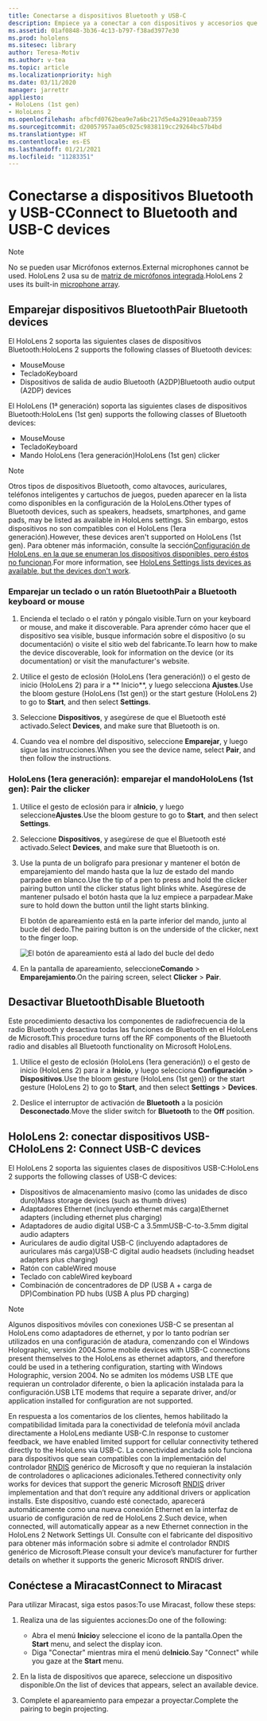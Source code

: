 ```yaml
---
title: Conectarse a dispositivos Bluetooth y USB-C
description: Empiece ya a conectar a con dispositivos y accesorios que tengan Bluetooth y USB-C desde sus dispositivos de realidad mixta HoloLens.
ms.assetid: 01af0848-3b36-4c13-b797-f38ad3977e30
ms.prod: hololens
ms.sitesec: library
author: Teresa-Motiv
ms.author: v-tea
ms.topic: article
ms.localizationpriority: high
ms.date: 03/11/2020
manager: jarrettr
appliesto:
- HoloLens (1st gen)
- HoloLens 2
ms.openlocfilehash: afbcfd0762bea9e7a6bc217d5e4a2910eaab7359
ms.sourcegitcommit: d20057957aa05c025c9838119cc29264bc57b4bd
ms.translationtype: HT
ms.contentlocale: es-ES
ms.lasthandoff: 01/21/2021
ms.locfileid: "11283351"
---
```

# <span data-ttu-id="ededa-103">Conectarse a dispositivos Bluetooth y USB-C</span><span class="sxs-lookup"><span data-stu-id="ededa-103">Connect to Bluetooth and USB-C devices</span></span>

> [!NOTE]
> <span data-ttu-id="ededa-104">No se pueden usar Micrófonos externos.</span><span class="sxs-lookup"><span data-stu-id="ededa-104">External microphones cannot be used.</span></span> <span data-ttu-id="ededa-105">HoloLens 2 usa su de [matriz de micrófonos integrada](hololens2-hardware.md#audio-and-speech).</span><span class="sxs-lookup"><span data-stu-id="ededa-105">HoloLens 2 uses its built-in [microphone array](hololens2-hardware.md#audio-and-speech).</span></span>

## <span data-ttu-id="ededa-106">Emparejar dispositivos Bluetooth</span><span class="sxs-lookup"><span data-stu-id="ededa-106">Pair Bluetooth devices</span></span>

<span data-ttu-id="ededa-107">El HoloLens 2 soporta las siguientes clases de dispositivos Bluetooth:</span><span class="sxs-lookup"><span data-stu-id="ededa-107">HoloLens 2 supports the following classes of Bluetooth devices:</span></span>

- <span data-ttu-id="ededa-108">Mouse</span><span class="sxs-lookup"><span data-stu-id="ededa-108">Mouse</span></span>
- <span data-ttu-id="ededa-109">Teclado</span><span class="sxs-lookup"><span data-stu-id="ededa-109">Keyboard</span></span>
- <span data-ttu-id="ededa-110">Dispositivos de salida de audio Bluetooth (A2DP)</span><span class="sxs-lookup"><span data-stu-id="ededa-110">Bluetooth audio output (A2DP) devices</span></span>

<span data-ttu-id="ededa-111">El HoloLens (1ª generación) soporta las siguientes clases de dispositivos Bluetooth:</span><span class="sxs-lookup"><span data-stu-id="ededa-111">HoloLens (1st gen) supports the following classes of Bluetooth devices:</span></span>

- <span data-ttu-id="ededa-112">Mouse</span><span class="sxs-lookup"><span data-stu-id="ededa-112">Mouse</span></span>
- <span data-ttu-id="ededa-113">Teclado</span><span class="sxs-lookup"><span data-stu-id="ededa-113">Keyboard</span></span>
- <span data-ttu-id="ededa-114">Mando HoloLens (1era generación)</span><span class="sxs-lookup"><span data-stu-id="ededa-114">HoloLens (1st gen) clicker</span></span>

> [!NOTE]
> <span data-ttu-id="ededa-115">Otros tipos de dispositivos Bluetooth, como altavoces, auriculares, teléfonos inteligentes y cartuchos de juegos, pueden aparecer en la lista como disponibles en la configuración de la HoloLens.</span><span class="sxs-lookup"><span data-stu-id="ededa-115">Other types of Bluetooth devices, such as speakers, headsets, smartphones, and game pads, may be listed as available in HoloLens settings.</span></span> <span data-ttu-id="ededa-116">Sin embargo, estos dispositivos no son compatibles con el HoloLens (1era generación).</span><span class="sxs-lookup"><span data-stu-id="ededa-116">However, these devices aren't supported on HoloLens (1st gen).</span></span> <span data-ttu-id="ededa-117">Para obtener más información, consulte la sección[Configuración de HoloLens, en la que se enumeran los dispositivos disponibles, pero éstos no funcionan](hololens-FAQ.md#hololens-settings-lists-devices-as-available-but-the-devices-dont-work).</span><span class="sxs-lookup"><span data-stu-id="ededa-117">For more information, see [HoloLens Settings lists devices as available, but the devices don't work](hololens-FAQ.md#hololens-settings-lists-devices-as-available-but-the-devices-dont-work).</span></span>

### <span data-ttu-id="ededa-118">Emparejar un teclado o un ratón Bluetooth</span><span class="sxs-lookup"><span data-stu-id="ededa-118">Pair a Bluetooth keyboard or mouse</span></span>

1. <span data-ttu-id="ededa-119">Encienda el teclado o el ratón y póngalo visible.</span><span class="sxs-lookup"><span data-stu-id="ededa-119">Turn on your keyboard or mouse, and make it discoverable.</span></span> <span data-ttu-id="ededa-120">Para aprender cómo hacer que el dispositivo sea visible, busque información sobre el dispositivo (o su documentación) o visite el sitio web del fabricante.</span><span class="sxs-lookup"><span data-stu-id="ededa-120">To learn how to make the device discoverable, look for information on the device (or its documentation) or visit the manufacturer's website.</span></span>

1. <span data-ttu-id="ededa-121">Utilice el gesto de eclosión (HoloLens (1era generación)) o el gesto de inicio (HoloLens 2) para ir a \*\* Inicio\*\*, y luego selecciona **Ajustes**.</span><span class="sxs-lookup"><span data-stu-id="ededa-121">Use the bloom gesture (HoloLens (1st gen)) or the start gesture (HoloLens 2) to go to **Start**, and then select **Settings**.</span></span>

1. <span data-ttu-id="ededa-122">Seleccione **Dispositivos**, y asegúrese de que el Bluetooth esté activado.</span><span class="sxs-lookup"><span data-stu-id="ededa-122">Select **Devices**, and make sure that Bluetooth is on.</span></span>  

1. <span data-ttu-id="ededa-123">Cuando vea el nombre del dispositivo, seleccione **Emparejar**, y luego sigue las instrucciones.</span><span class="sxs-lookup"><span data-stu-id="ededa-123">When you see the device name, select **Pair**, and then follow the instructions.</span></span>

### <span data-ttu-id="ededa-124">HoloLens (1era generación): emparejar el mando</span><span class="sxs-lookup"><span data-stu-id="ededa-124">HoloLens (1st gen): Pair the clicker</span></span>

1. <span data-ttu-id="ededa-125">Utilice el gesto de eclosión para ir a**Inicio**, y luego seleccione**Ajustes**.</span><span class="sxs-lookup"><span data-stu-id="ededa-125">Use the bloom gesture to go to **Start**, and then select **Settings**.</span></span>

1. <span data-ttu-id="ededa-126">Seleccione **Dispositivos**, y asegúrese de que el Bluetooth esté activado.</span><span class="sxs-lookup"><span data-stu-id="ededa-126">Select **Devices**, and make sure that Bluetooth is on.</span></span>

1. <span data-ttu-id="ededa-127">Use la punta de un bolígrafo para presionar y mantener el botón de emparejamiento del mando hasta que la luz de estado del mando parpadee en blanco.</span><span class="sxs-lookup"><span data-stu-id="ededa-127">Use the tip of a pen to press and hold the clicker pairing button until the clicker status light blinks white.</span></span> <span data-ttu-id="ededa-128">Asegúrese de mantener pulsado el botón hasta que la luz empiece a parpadear.</span><span class="sxs-lookup"><span data-stu-id="ededa-128">Make sure to hold down the button until the light starts blinking.</span></span>  

   <span data-ttu-id="ededa-129">El botón de apareamiento está en la parte inferior del mando, junto al bucle del dedo.</span><span class="sxs-lookup"><span data-stu-id="ededa-129">The pairing button is on the underside of the clicker, next to the finger loop.</span></span>
   
   ![El botón de apareamiento está al lado del bucle del dedo](images/use-hololens-clicker-1.png)
   
1. <span data-ttu-id="ededa-131">En la pantalla de apareamiento, seleccione**Comando** > **Emparejamiento**.</span><span class="sxs-lookup"><span data-stu-id="ededa-131">On the pairing screen, select **Clicker** > **Pair**.</span></span>

## <span data-ttu-id="ededa-132">Desactivar Bluetooth</span><span class="sxs-lookup"><span data-stu-id="ededa-132">Disable Bluetooth</span></span>

<span data-ttu-id="ededa-133">Este procedimiento desactiva los componentes de radiofrecuencia de la radio Bluetooth y desactiva todas las funciones de Bluetooth en el HoloLens de Microsoft.</span><span class="sxs-lookup"><span data-stu-id="ededa-133">This procedure turns off the RF components of the Bluetooth radio and disables all Bluetooth functionality on Microsoft HoloLens.</span></span>

1. <span data-ttu-id="ededa-134">Utilice el gesto de eclosión (HoloLens (1era generación)) o el gesto de inicio (HoloLens 2) para ir a **Inicio**, y luego selecciona **Configuración** > **Dispositivos**.</span><span class="sxs-lookup"><span data-stu-id="ededa-134">Use the bloom gesture (HoloLens (1st gen)) or the start gesture (HoloLens 2) to go to **Start**, and then select **Settings** > **Devices**.</span></span>

1. <span data-ttu-id="ededa-135">Deslice el interruptor de activación de **Bluetooth** a la posición **Desconectado**.</span><span class="sxs-lookup"><span data-stu-id="ededa-135">Move the slider switch for **Bluetooth** to the **Off** position.</span></span>

## <span data-ttu-id="ededa-136">HoloLens 2: conectar dispositivos USB-C</span><span class="sxs-lookup"><span data-stu-id="ededa-136">HoloLens 2: Connect USB-C devices</span></span>

<span data-ttu-id="ededa-137">El HoloLens 2 soporta las siguientes clases de dispositivos USB-C:</span><span class="sxs-lookup"><span data-stu-id="ededa-137">HoloLens 2 supports the following classes of USB-C devices:</span></span>

- <span data-ttu-id="ededa-138">Dispositivos de almacenamiento masivo (como las unidades de disco duro)</span><span class="sxs-lookup"><span data-stu-id="ededa-138">Mass storage devices (such as thumb drives)</span></span>
- <span data-ttu-id="ededa-139">Adaptadores Ethernet (incluyendo ethernet más carga)</span><span class="sxs-lookup"><span data-stu-id="ededa-139">Ethernet adapters (including ethernet plus charging)</span></span>
- <span data-ttu-id="ededa-140">Adaptadores de audio digital USB-C a 3.5mm</span><span class="sxs-lookup"><span data-stu-id="ededa-140">USB-C-to-3.5mm digital audio adapters</span></span>
- <span data-ttu-id="ededa-141">Auriculares de audio digital USB-C (incluyendo adaptadores de auriculares más carga)</span><span class="sxs-lookup"><span data-stu-id="ededa-141">USB-C digital audio headsets (including headset adapters plus charging)</span></span>
- <span data-ttu-id="ededa-142">Ratón con cable</span><span class="sxs-lookup"><span data-stu-id="ededa-142">Wired mouse</span></span>
- <span data-ttu-id="ededa-143">Teclado con cable</span><span class="sxs-lookup"><span data-stu-id="ededa-143">Wired keyboard</span></span>
- <span data-ttu-id="ededa-144">Combinación de concentradores de DP (USB A + carga de DP)</span><span class="sxs-lookup"><span data-stu-id="ededa-144">Combination PD hubs (USB A plus PD charging)</span></span>

> [!NOTE]
> <span data-ttu-id="ededa-145">Algunos dispositivos móviles con conexiones USB-C se presentan al HoloLens como adaptadores de ethernet, y por lo tanto podrían ser utilizados en una configuración de atadura, comenzando con el Windows Holographic, versión 2004.</span><span class="sxs-lookup"><span data-stu-id="ededa-145">Some mobile devices with USB-C connections present themselves to the HoloLens as ethernet adaptors, and therefore could be used in a tethering configuration, starting with Windows Holographic, version 2004.</span></span> <span data-ttu-id="ededa-146">No se admiten los módems USB LTE que requieran un controlador diferente, o bien la aplicación instalada para la configuración.</span><span class="sxs-lookup"><span data-stu-id="ededa-146">USB LTE modems that require a separate driver, and/or application installed for configuration are not supported.</span></span>

<span data-ttu-id="ededa-147">En respuesta a los comentarios de los clientes, hemos habilitado la compatibilidad limitada para la conectividad de telefonía móvil anclada directamente a HoloLens mediante USB-C.</span><span class="sxs-lookup"><span data-stu-id="ededa-147">In response to customer feedback, we have enabled limited support for cellular connectivity tethered directly to the HoloLens via USB-C.</span></span>  <span data-ttu-id="ededa-148">La conectividad anclada solo funciona para dispositivos que sean compatibles con la implementación del controlador [RNDIS](https://docs.microsoft.com/windows-hardware/drivers/network/overview-of-remote-ndis--rndis-) genérico de Microsoft y que no requieran la instalación de controladores o aplicaciones adicionales.</span><span class="sxs-lookup"><span data-stu-id="ededa-148">Tethered connectivity only works for devices that support the generic Microsoft [RNDIS](https://docs.microsoft.com/windows-hardware/drivers/network/overview-of-remote-ndis--rndis-) driver implementation and that don’t require any additional drivers or application installs.</span></span>  <span data-ttu-id="ededa-149">Este dispositivo, cuando esté conectado, aparecerá automáticamente como una nueva conexión Ethernet en la interfaz de usuario de configuración de red de HoloLens 2.</span><span class="sxs-lookup"><span data-stu-id="ededa-149">Such device, when connected, will automatically appear as a new Ethernet connection in the HoloLens 2 Network Settings UI.</span></span> <span data-ttu-id="ededa-150">Consulte con el fabricante del dispositivo para obtener más información sobre si admite el controlador RNDIS genérico de Microsoft.</span><span class="sxs-lookup"><span data-stu-id="ededa-150">Please consult your device’s manufacturer for further details on whether it supports the generic Microsoft RNDIS driver.</span></span>

## <span data-ttu-id="ededa-151">Conéctese a Miracast</span><span class="sxs-lookup"><span data-stu-id="ededa-151">Connect to Miracast</span></span>

<span data-ttu-id="ededa-152">Para utilizar Miracast, siga estos pasos:</span><span class="sxs-lookup"><span data-stu-id="ededa-152">To use Miracast, follow these steps:</span></span>

1. <span data-ttu-id="ededa-153">Realiza una de las siguientes acciones:</span><span class="sxs-lookup"><span data-stu-id="ededa-153">Do one of the following:</span></span>  

   - <span data-ttu-id="ededa-154">Abra el menú **Inicio**y seleccione el icono de la pantalla.</span><span class="sxs-lookup"><span data-stu-id="ededa-154">Open the **Start** menu, and select the display icon.</span></span>
   - <span data-ttu-id="ededa-155">Diga "Conectar" mientras mira el menú de**Inicio**.</span><span class="sxs-lookup"><span data-stu-id="ededa-155">Say "Connect" while you gaze at the **Start** menu.</span></span>  

1. <span data-ttu-id="ededa-156">En la lista de dispositivos que aparece, seleccione un dispositivo disponible.</span><span class="sxs-lookup"><span data-stu-id="ededa-156">On the list of devices that appears, select an available device.</span></span>

1. <span data-ttu-id="ededa-157">Complete el apareamiento para empezar a proyectar.</span><span class="sxs-lookup"><span data-stu-id="ededa-157">Complete the pairing to begin projecting.</span></span>
